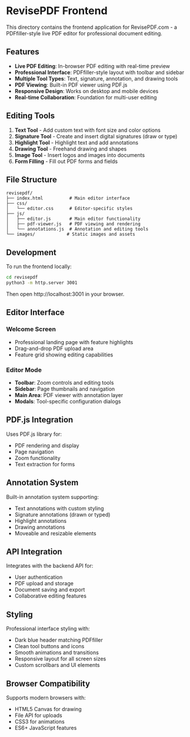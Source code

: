 # RevisePDF Frontend

This directory contains the frontend application for RevisePDF.com - a PDFfiller-style live PDF editor for professional document editing.

## Features

- **Live PDF Editing**: In-browser PDF editing with real-time preview
- **Professional Interface**: PDFfiller-style layout with toolbar and sidebar
- **Multiple Tool Types**: Text, signature, annotation, and drawing tools
- **PDF Viewing**: Built-in PDF viewer using PDF.js
- **Responsive Design**: Works on desktop and mobile devices
- **Real-time Collaboration**: Foundation for multi-user editing

## Editing Tools

1. **Text Tool** - Add custom text with font size and color options
2. **Signature Tool** - Create and insert digital signatures (draw or type)
3. **Highlight Tool** - Highlight text and add annotations
4. **Drawing Tool** - Freehand drawing and shapes
5. **Image Tool** - Insert logos and images into documents
6. **Form Filling** - Fill out PDF forms and fields

## File Structure

```
revisepdf/
├── index.html          # Main editor interface
├── css/
│   └── editor.css      # Editor-specific styles
├── js/
│   ├── editor.js       # Main editor functionality
│   ├── pdf-viewer.js   # PDF viewing and rendering
│   └── annotations.js  # Annotation and editing tools
└── images/            # Static images and assets
```

## Development

To run the frontend locally:

```bash
cd revisepdf
python3 -m http.server 3001
```

Then open http://localhost:3001 in your browser.

## Editor Interface

### Welcome Screen
- Professional landing page with feature highlights
- Drag-and-drop PDF upload area
- Feature grid showing editing capabilities

### Editor Mode
- **Toolbar**: Zoom controls and editing tools
- **Sidebar**: Page thumbnails and navigation
- **Main Area**: PDF viewer with annotation layer
- **Modals**: Tool-specific configuration dialogs

## PDF.js Integration

Uses PDF.js library for:
- PDF rendering and display
- Page navigation
- Zoom functionality
- Text extraction for forms

## Annotation System

Built-in annotation system supporting:
- Text annotations with custom styling
- Signature annotations (drawn or typed)
- Highlight annotations
- Drawing annotations
- Moveable and resizable elements

## API Integration

Integrates with the backend API for:
- User authentication
- PDF upload and storage
- Document saving and export
- Collaborative editing features

## Styling

Professional interface styling with:
- Dark blue header matching PDFfiller
- Clean tool buttons and icons
- Smooth animations and transitions
- Responsive layout for all screen sizes
- Custom scrollbars and UI elements

## Browser Compatibility

Supports modern browsers with:
- HTML5 Canvas for drawing
- File API for uploads
- CSS3 for animations
- ES6+ JavaScript features